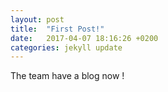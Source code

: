 ```yaml
---
layout: post
title:  "First Post!"
date:   2017-04-07 18:16:26 +0200
categories: jekyll update
---
```


The team have a blog now !
